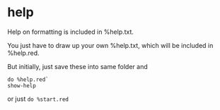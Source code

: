 # help

Help on formatting is included in %help.txt.

You just have to draw up your own %help.txt, which will be included in %help.red.

But initially, just save these into same folder and 

```
do %help.red`
show-help
```

or just `do %start.red`

